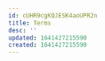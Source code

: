 ```yaml
---
id: cUHR9cgKQJESK4aoUPR2n
title: Terms
desc: ''
updated: 1641427215590
created: 1641427215590
---
```


